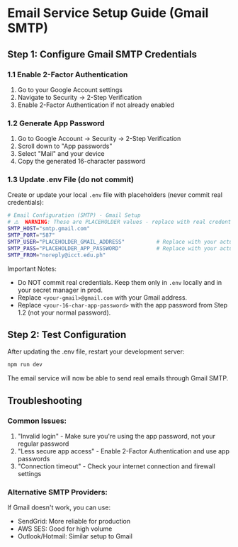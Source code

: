 # Email Service Setup Guide (Gmail SMTP)

## Step 1: Configure Gmail SMTP Credentials

### 1.1 Enable 2-Factor Authentication
1. Go to your Google Account settings
2. Navigate to Security → 2-Step Verification
3. Enable 2-Factor Authentication if not already enabled

### 1.2 Generate App Password
1. Go to Google Account → Security → 2-Step Verification
2. Scroll down to "App passwords"
3. Select "Mail" and your device
4. Copy the generated 16-character password

### 1.3 Update .env File (do not commit)
Create or update your local `.env` file with placeholders (never commit real credentials):

```bash
# Email Configuration (SMTP) - Gmail Setup
# ⚠️  WARNING: These are PLACEHOLDER values - replace with real credentials in .env only
SMTP_HOST="smtp.gmail.com"
SMTP_PORT="587"
SMTP_USER="PLACEHOLDER_GMAIL_ADDRESS"          # Replace with your actual Gmail
SMTP_PASS="PLACEHOLDER_APP_PASSWORD"           # Replace with your actual app password
SMTP_FROM="noreply@icct.edu.ph"
```

Important Notes:
- Do NOT commit real credentials. Keep them only in `.env` locally and in your secret manager in prod.
- Replace `<your-gmail>@gmail.com` with your Gmail address.
- Replace `<your-16-char-app-password>` with the app password from Step 1.2 (not your normal password).

## Step 2: Test Configuration

After updating the .env file, restart your development server:

```bash
npm run dev
```

The email service will now be able to send real emails through Gmail SMTP.

## Troubleshooting

### Common Issues:
1. "Invalid login" - Make sure you're using the app password, not your regular password
2. "Less secure app access" - Enable 2-Factor Authentication and use app passwords
3. "Connection timeout" - Check your internet connection and firewall settings

### Alternative SMTP Providers:
If Gmail doesn't work, you can use:
- SendGrid: More reliable for production
- AWS SES: Good for high volume
- Outlook/Hotmail: Similar setup to Gmail


